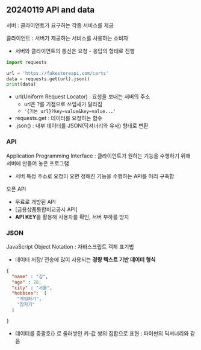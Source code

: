 ## 20240119 API and data

서버 : 클라이언트가 요구하는 각종 서비스를 제공

클라이언트 : 서버가 제공하는 서비스를 사용하는 소비자

- 서버와 클라이언트의 통신은 요청 - 응답의 형태로 진행

```python
import requests

url = 'https://fakestoreapi.com/carts'
data = requests.get(url).json()
print(data)
```
- url(Uniform Request Locator) : 요청을 보내는 서버의 주소
  - url은 ?를 기점으로 쓰임새가 달라짐
  - ```'{기본 url}?key=value&key=value...'```
- requests.get : 데이터를 요청하는 함수
- .json() : 내부 데이터를 JSON(딕셔너리와 유사) 형태로 변환

### API
Application Programming Interface : 클라이언트가 원하는 기능을 수행하기 위해 서버에 만들어 놓은 프로그램
- 서버 특정 주소로 요청이 오면 정해진 기능을 수행하는 API를 미리 구축함

오픈 API
- 무료로 개방된 API
- [금용상품통합비교공시 API]
- **API KEY**를 활용해 사용자를 확인, 서버 부하를 방지

### JSON
JavaScript Object Notation : 자바스크립트 객체 표기법
- 데이터 저장/ 전송에 많이 사용되는 **경량 텍스트 기반 데이터 형식**
```json
{
  "name" : "김",
  "age" : 28,
  "city" : "서울",
  "hobbies":  [
    "게임하기",
    "잠자기"
  ]

}
```
- 데이터를 중괄호{} 로 둘러쌓인 키-값 쌍의 집합으로 표현 : 파이썬의 딕셔너리와 같음
